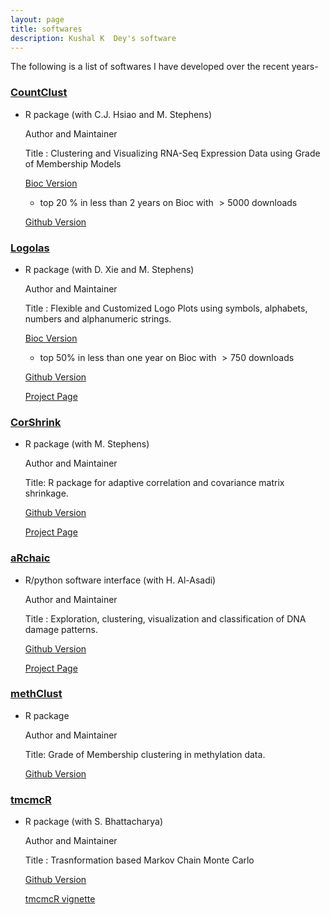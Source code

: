 ```yaml
---
layout: page
title: softwares
description: Kushal K  Dey's software
---
```


The following is a list of softwares I have developed over the recent years-

### <a name="CountClust"></a>[CountClust](https://github.com/kkdey/CountClust)

* R package (with C.J. Hsiao and M. Stephens)

  Author and Maintainer
  
  Title : Clustering and Visualizing RNA-Seq Expression Data using Grade of   Membership Models

  [Bioc Version](https://bioconductor.org/packages/release/bioc/html/CountClust.html)

  - top 20 $\%$ in less than 2 years on Bioc with $> 5000$ downloads

  [Github Version](https://github.com/kkdey/CountClust)


### <a name="Logolas"></a>[Logolas](https://github.com/kkdey/Logolas)

* R package  (with D. Xie and M. Stephens)

  Author and Maintainer

  Title : Flexible and Customized Logo Plots using symbols, alphabets, numbers    and alphanumeric strings.

  [Bioc Version](https://bioconductor.org/packages/release/bioc/html/Logolas.html)

  - top $50\%$ in less than one year on Bioc with $> 750$ downloads

  [Github Version](https://github.com/kkdey/Logolas)

  [Project Page](https://kkdey.github.io/Logolas-pages/)

### <a name="CorShrink"></a>[CorShrink](https://github.com/kkdey/CorShrink)

* R package (with M. Stephens)

  Author and Maintainer 

  Title: R package for adaptive correlation and covariance matrix shrinkage.

  [Github Version](https://github.com/kkdey/CorShrink)

  [Project Page](https://kkdey.github.io/CorShrink-pages/)


### <a name="aRchaic"></a>[aRchaic](https://github.com/kkdey/aRchaic)

* R/python software interface (with H. Al-Asadi)

  Author and Maintainer

  Title : Exploration, clustering, visualization and classification of DNA damage patterns.

  [Github Version](https://github.com/kkdey/aRchaic)

  [Project Page](https://kkdey.github.io/aRchaic/)


### <a name="methClust"></a>[methClust](https://github.com/kkdey/aRchaic)

* R package

  Author and Maintainer

  Title: Grade of Membership clustering in methylation data.

  [Github Version](https://github.com/kkdey/aRchaic)


### <a name="tmcmcR"></a>[tmcmcR](https://github.com/kkdey/tmcmcR)

* R package (with S. Bhattacharya)

  Author and Maintainer

  Title : Trasnformation based Markov Chain Monte Carlo

  [Github Version](https://github.com/kkdey/tmcmcR)

  [tmcmcR vignette](https://rpubs.com/kkdey/132076)


